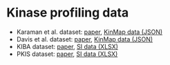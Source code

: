 # Kinase profiling data

- Karaman et al. dataset: [paper](https://www.nature.com/articles/nbt1358), [KinMap data (JSON)](http://kinhub.org/js/Davis_profiling.js)
- Davis et al. dataset: [paper](https://www.nature.com/articles/nbt.1990), [KinMap data (JSON)](http://kinhub.org/js/Karaman_profiling.js)
- KIBA dataset: [paper](https://pubs.acs.org/doi/10.1021/ci400709d), [SI data (XLSX)](https://ndownloader.figstatic.com/files/3950161)
- PKIS dataset: [paper](https://doi.org/10.1371/journal.pone.0181585), [SI data (XLSX)](https://doi.org/10.1371/journal.pone.0181585.s004)
